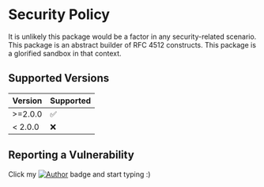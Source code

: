 # Security Policy

It is unlikely this package would be a factor in any security-related scenario.  This package is an abstract builder of RFC 4512 constructs.  This package is a glorified sandbox in that context.

## Supported Versions

| Version | Supported          |
| ------- | ------------------ |
| >=2.0.0 | ✅                 |
| < 2.0.0 | ❌                 |

## Reporting a Vulnerability

Click my [![Author](https://img.shields.io/badge/author-Jesse_Coretta-darkred?label=%F0%9F%94%BA&labelColor=indigo&color=maroon)](mailto:jesse.coretta@icloud.com) badge and start typing :)
